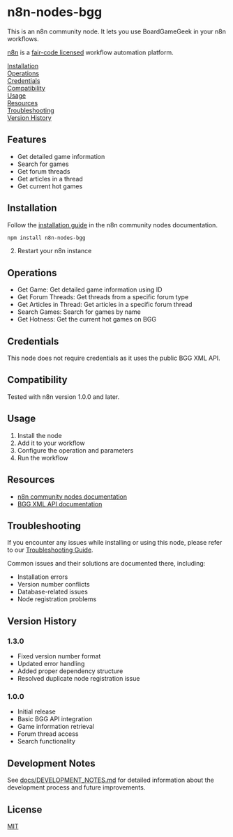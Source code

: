 # n8n-nodes-bgg

This is an n8n community node. It lets you use BoardGameGeek in your n8n workflows.

[n8n](https://n8n.io/) is a [fair-code licensed](https://docs.n8n.io/reference/license/) workflow automation platform.

[Installation](#installation)  
[Operations](#operations)  
[Credentials](#credentials)  
[Compatibility](#compatibility)  
[Usage](#usage)  
[Resources](#resources)  
[Troubleshooting](#troubleshooting)  
[Version History](#version-history)  

## Features

- Get detailed game information
- Search for games
- Get forum threads
- Get articles in a thread
- Get current hot games

## Installation

Follow the [installation guide](https://docs.n8n.io/integrations/community-nodes/installation/) in the n8n community nodes documentation.

```bash
npm install n8n-nodes-bgg
```

2. Restart your n8n instance

## Operations

- Get Game: Get detailed game information using ID
- Get Forum Threads: Get threads from a specific forum type
- Get Articles in Thread: Get articles in a specific forum thread
- Search Games: Search for games by name
- Get Hotness: Get the current hot games on BGG

## Credentials

This node does not require credentials as it uses the public BGG XML API.

## Compatibility

Tested with n8n version 1.0.0 and later.

## Usage

1. Install the node
2. Add it to your workflow
3. Configure the operation and parameters
4. Run the workflow

## Resources

* [n8n community nodes documentation](https://docs.n8n.io/integrations/community-nodes/)
* [BGG XML API documentation](https://boardgamegeek.com/wiki/page/BGG_XML_API2)

## Troubleshooting

If you encounter any issues while installing or using this node, please refer to our [Troubleshooting Guide](TROUBLESHOOTING.md).

Common issues and their solutions are documented there, including:
- Installation errors
- Version number conflicts
- Database-related issues
- Node registration problems

## Version History

### 1.3.0
- Fixed version number format
- Updated error handling
- Added proper dependency structure
- Resolved duplicate node registration issue

### 1.0.0
- Initial release
- Basic BGG API integration
- Game information retrieval
- Forum thread access
- Search functionality

## Development Notes

See [docs/DEVELOPMENT_NOTES.md](docs/DEVELOPMENT_NOTES.md) for detailed information about the development process and future improvements.

## License

[MIT](LICENSE) 